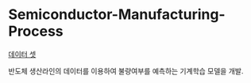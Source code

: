 # Semiconductor-Manufacturing-Process

[데이터 셋](https://www.kaggle.com/paresh2047/uci-semcom)

반도체 생산라인의 데이터를 이용하여 불량여부를 예측하는 기계학습 모델을 개발.


